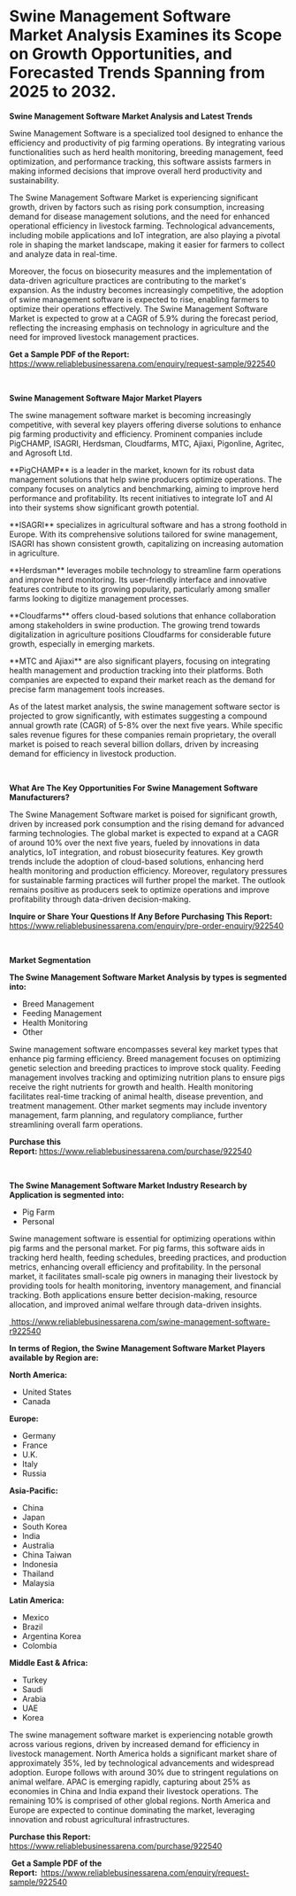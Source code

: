 <p><h1>Swine Management Software Market Analysis Examines its Scope on Growth Opportunities, and Forecasted Trends Spanning from 2025 to 2032.</h1></p><p><strong>Swine Management Software Market Analysis and Latest Trends</strong></p>
<p><p>Swine Management Software is a specialized tool designed to enhance the efficiency and productivity of pig farming operations. By integrating various functionalities such as herd health monitoring, breeding management, feed optimization, and performance tracking, this software assists farmers in making informed decisions that improve overall herd productivity and sustainability. </p><p>The Swine Management Software Market is experiencing significant growth, driven by factors such as rising pork consumption, increasing demand for disease management solutions, and the need for enhanced operational efficiency in livestock farming. Technological advancements, including mobile applications and IoT integration, are also playing a pivotal role in shaping the market landscape, making it easier for farmers to collect and analyze data in real-time.</p><p>Moreover, the focus on biosecurity measures and the implementation of data-driven agriculture practices are contributing to the market's expansion. As the industry becomes increasingly competitive, the adoption of swine management software is expected to rise, enabling farmers to optimize their operations effectively. The Swine Management Software Market is expected to grow at a CAGR of 5.9% during the forecast period, reflecting the increasing emphasis on technology in agriculture and the need for improved livestock management practices.</p></p>
<p><strong>Get a Sample PDF of the Report:&nbsp;</strong> <a href="https://www.reliablebusinessarena.com/enquiry/request-sample/922540?utm_campaign=2187&utm_medium=2&utm_source=Github&utm_content=ia&utm_term=18042025&utm_id=swine-management-software">https://www.reliablebusinessarena.com/enquiry/request-sample/922540</a></p>
<p>&nbsp;</p>
<p><strong>Swine Management Software Major Market Players</strong></p>
<p><p>The swine management software market is becoming increasingly competitive, with several key players offering diverse solutions to enhance pig farming productivity and efficiency. Prominent companies include PigCHAMP, ISAGRI, Herdsman, Cloudfarms, MTC, Ajiaxi, Pigonline, Agritec, and Agrosoft Ltd.</p><p>**PigCHAMP** is a leader in the market, known for its robust data management solutions that help swine producers optimize operations. The company focuses on analytics and benchmarking, aiming to improve herd performance and profitability. Its recent initiatives to integrate IoT and AI into their systems show significant growth potential.</p><p>**ISAGRI** specializes in agricultural software and has a strong foothold in Europe. With its comprehensive solutions tailored for swine management, ISAGRI has shown consistent growth, capitalizing on increasing automation in agriculture.</p><p>**Herdsman** leverages mobile technology to streamline farm operations and improve herd monitoring. Its user-friendly interface and innovative features contribute to its growing popularity, particularly among smaller farms looking to digitize management processes.</p><p>**Cloudfarms** offers cloud-based solutions that enhance collaboration among stakeholders in swine production. The growing trend towards digitalization in agriculture positions Cloudfarms for considerable future growth, especially in emerging markets.</p><p>**MTC and Ajiaxi** are also significant players, focusing on integrating health management and production tracking into their platforms. Both companies are expected to expand their market reach as the demand for precise farm management tools increases.</p><p>As of the latest market analysis, the swine management software sector is projected to grow significantly, with estimates suggesting a compound annual growth rate (CAGR) of 5-8% over the next five years. While specific sales revenue figures for these companies remain proprietary, the overall market is poised to reach several billion dollars, driven by increasing demand for efficiency in livestock production.</p></p>
<p>&nbsp;</p>
<p><strong>What Are The Key Opportunities For Swine Management Software Manufacturers?</strong></p>
<p><p>The Swine Management Software market is poised for significant growth, driven by increased pork consumption and the rising demand for advanced farming technologies. The global market is expected to expand at a CAGR of around 10% over the next five years, fueled by innovations in data analytics, IoT integration, and robust biosecurity features. Key growth trends include the adoption of cloud-based solutions, enhancing herd health monitoring and production efficiency. Moreover, regulatory pressures for sustainable farming practices will further propel the market. The outlook remains positive as producers seek to optimize operations and improve profitability through data-driven decision-making.</p></p>
<p><strong>Inquire or Share Your Questions If Any Before Purchasing This Report:</strong> <a href="https://www.reliablebusinessarena.com/enquiry/pre-order-enquiry/922540?utm_campaign=2187&utm_medium=2&utm_source=Github&utm_content=ia&utm_term=18042025&utm_id=swine-management-software">https://www.reliablebusinessarena.com/enquiry/pre-order-enquiry/922540</a></p>
<p>&nbsp;</p>
<p><strong>Market Segmentation</strong></p>
<p><strong>The Swine Management Software Market Analysis by types is segmented into:</strong></p>
<p><ul><li>Breed Management</li><li>Feeding Management</li><li>Health Monitoring</li><li>Other</li></ul></p>
<p><p>Swine management software encompasses several key market types that enhance pig farming efficiency. Breed management focuses on optimizing genetic selection and breeding practices to improve stock quality. Feeding management involves tracking and optimizing nutrition plans to ensure pigs receive the right nutrients for growth and health. Health monitoring facilitates real-time tracking of animal health, disease prevention, and treatment management. Other market segments may include inventory management, farm planning, and regulatory compliance, further streamlining overall farm operations.</p></p>
<p><strong>Purchase this Report:&nbsp;</strong><a href="https://www.reliablebusinessarena.com/purchase/922540?utm_campaign=2187&utm_medium=2&utm_source=Github&utm_content=ia&utm_term=18042025&utm_id=swine-management-software">https://www.reliablebusinessarena.com/purchase/922540</a></p>
<p>&nbsp;</p>
<p><strong>The Swine Management Software Market Industry Research by Application is segmented into:</strong></p>
<p><ul><li>Pig Farm</li><li>Personal</li></ul></p>
<p><p>Swine management software is essential for optimizing operations within pig farms and the personal market. For pig farms, this software aids in tracking herd health, feeding schedules, breeding practices, and production metrics, enhancing overall efficiency and profitability. In the personal market, it facilitates small-scale pig owners in managing their livestock by providing tools for health monitoring, inventory management, and financial tracking. Both applications ensure better decision-making, resource allocation, and improved animal welfare through data-driven insights.</p></p>
<p><a href="https://www.reliablebusinessarena.com/swine-management-software-r922540?utm_campaign=2187&utm_medium=2&utm_source=Github&utm_content=ia&utm_term=18042025&utm_id=swine-management-software">&nbsp;https://www.reliablebusinessarena.com/swine-management-software-r922540</a></p>
<p><strong>In terms of Region, the Swine Management Software Market Players available by Region are:</strong></p>
<p>
    <p> <strong> North America: </strong>
        <ul>
            <li>United States</li>
            <li>Canada</li>
        </ul>
        </p> 
    <p> <strong> Europe: </strong>
        <ul>
            <li>Germany</li>
            <li>France</li>
            <li>U.K.</li>
            <li>Italy</li>
            <li>Russia</li>
        </ul>
        </p> 
    <p> <strong> Asia-Pacific: </strong>
        <ul>
            <li>China</li>
            <li>Japan</li>
            <li>South Korea</li>
            <li>India</li>
            <li>Australia</li>
            <li>China Taiwan</li>
            <li>Indonesia</li>
            <li>Thailand</li>
            <li>Malaysia</li>
        </ul>
        </p> 
    <p> <strong> Latin America: </strong>
        <ul>
            <li>Mexico</li>
            <li>Brazil</li>
            <li>Argentina Korea</li>
            <li>Colombia</li>
        </ul>
        </p> 
    <p> <strong> Middle East & Africa: </strong>
        <ul>
            <li>Turkey</li>
            <li>Saudi</li>
            <li>Arabia</li>
            <li>UAE</li>
            <li>Korea</li>
        </ul>
    </p>
    </p>
<p><p>The swine management software market is experiencing notable growth across various regions, driven by increased demand for efficiency in livestock management. North America holds a significant market share of approximately 35%, led by technological advancements and widespread adoption. Europe follows with around 30% due to stringent regulations on animal welfare. APAC is emerging rapidly, capturing about 25% as economies in China and India expand their livestock operations. The remaining 10% is comprised of other global regions. North America and Europe are expected to continue dominating the market, leveraging innovation and robust agricultural infrastructures.</p></p>
<p><strong>Purchase this Report: </strong><a href="https://www.reliablebusinessarena.com/purchase/922540?utm_campaign=2187&utm_medium=2&utm_source=Github&utm_content=ia&utm_term=18042025&utm_id=swine-management-software">https://www.reliablebusinessarena.com/purchase/922540</a></p>
<p>&nbsp;<strong>Get a Sample PDF of the Report:&nbsp;&nbsp;</strong><a href="https://www.reliablebusinessarena.com/enquiry/request-sample/922540?utm_campaign=2187&utm_medium=2&utm_source=Github&utm_content=ia&utm_term=18042025&utm_id=swine-management-software">https://www.reliablebusinessarena.com/enquiry/request-sample/922540</a></p>
<p><strong></strong></p>
<p><p></p><p></p><p></p></p>